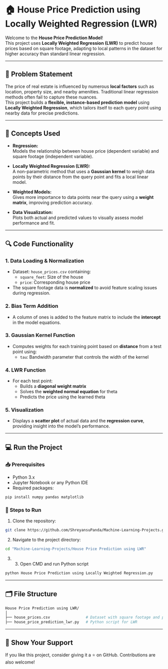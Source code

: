 # 🏠 House Price Prediction using Locally Weighted Regression (LWR)

Welcome to the **House Price Prediction Model**!  
This project uses **Locally Weighted Regression (LWR)** to predict house prices based on square footage, adapting to local patterns in the dataset for higher accuracy than standard linear regression.

---

## 🧠 Problem Statement

The price of real estate is influenced by numerous **local factors** such as location, property size, and nearby amenities. Traditional linear regression methods often fail to capture these nuances.  
This project builds a **flexible, instance-based prediction model** using **Locally Weighted Regression**, which tailors itself to each query point using nearby data for precise predictions.

---

## 🚀 Concepts Used

- **Regression:**  
  Models the relationship between house price (dependent variable) and square footage (independent variable).

- **Locally Weighted Regression (LWR):**  
  A non-parametric method that uses a **Gaussian kernel** to weigh data points by their distance from the query point and fits a local linear model.

- **Weighted Models:**  
  Gives more importance to data points near the query using a **weight matrix**, improving prediction accuracy.

- **Data Visualization:**  
  Plots both actual and predicted values to visually assess model performance and fit.

---

## 🔍 Code Functionality

### 1. **Data Loading & Normalization**
- Dataset: `house_prices.csv` containing:
  - `square_feet`: Size of the house
  - `price`: Corresponding house price
- The square footage data is **normalized** to avoid feature scaling issues during regression.

### 2. **Bias Term Addition**
- A column of ones is added to the feature matrix to include the **intercept** in the model equations.

### 3. **Gaussian Kernel Function**
- Computes weights for each training point based on **distance** from a test point using:
  - `tau`: Bandwidth parameter that controls the width of the kernel

### 4. **LWR Function**
- For each test point:
  - Builds a **diagonal weight matrix**
  - Solves the **weighted normal equation** for theta
  - Predicts the price using the learned theta

### 5. **Visualization**
- Displays a **scatter plot** of actual data and the **regression curve**, providing insight into the model’s performance.

---

## 💻 Run the Project

### 📥 Prerequisites

- Python 3.x
- Jupyter Notebook or any Python IDE
- Required packages:

```bash
pip install numpy pandas matplotlib
```

### 📌 Steps to Run
1. Clone the repository:
```bash
git clone https://github.com/ShreyansuPanda/Machine-Learning-Projects.git
```

2. Navigate to the project directory:
```bash
cd "Machine-Learning-Projects/House Price Prediction using LWR"
```
3. 3. Open CMD and run Python script
```bash
python House Price Prediction using Locally Weighted Regression.py
```
---

## 🗂️ File Structure
```sh
House Price Prediction using LWR/
│
├── house_prices.csv                # Dataset with square footage and price
├── house_price_prediction_lwr.py   # Python script for LWR
```
---

## 🌟 Show Your Support
If you like this project, consider giving it a ⭐ on GitHub. Contributions are also welcome!
